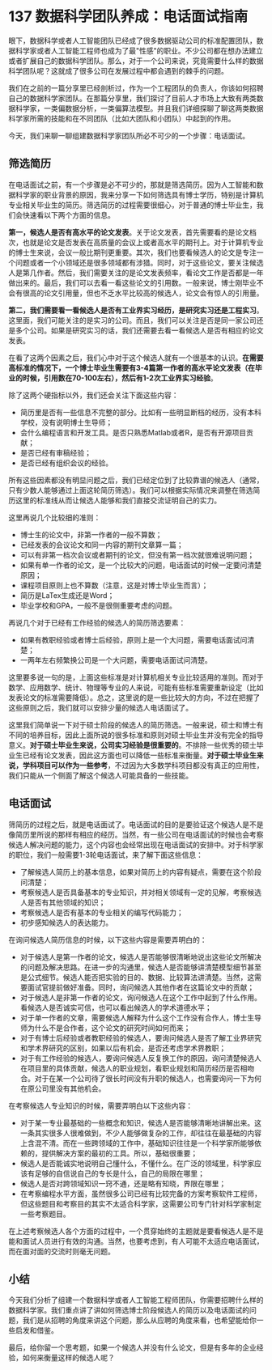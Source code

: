 # 137 数据科学团队养成：电话面试指南

眼下，数据科学或者人工智能团队已经成了很多数据驱动公司的标准配置团队，数据科学家或者人工智能工程师也成为了最"性感"的职业。不少公司都在想办法建立或者扩展自己的数据科学团队。那么，对于一个公司来说，究竟需要什么样的数据科学团队呢？这就成了很多公司在发展过程中都会遇到的棘手的问题。

我们在之前的一篇分享里已经剖析过，作为一个工程团队的负责人，你该如何招聘自己的数据科学家团队。在那篇分享里，我们探讨了目前人才市场上大致有两类数据科学家，一类偏数据分析，一类偏算法模型。并且我们详细探聊了聊这两类数据科学家所需的技能和在不同团队（比如大团队和小团队）中起到的作用。

今天，我们来聊一聊组建数据科学家团队所必不可少的一个步骤：电话面试。

## 筛选简历

在电话面试之前，有一个步骤是必不可少的，那就是筛选简历。因为人工智能和数据科学家的职业背景的原因，我来分享一下如何筛选具有博士学历，特别是计算机专业相关毕业生的简历。筛选简历的过程需要很细心，对于普通的博士毕业生，我们会快速看以下两个方面的信息。

**第一，候选人是否有高水平的论文发表**。关于论文发表，首先需要看的是论文档次，也就是论文是否发表在高质量的会议上或者高水平的期刊上。对于计算机专业的博士生来说，会议一般比期刊更重要。其次，我们也要看候选人的论文是专注一个问题或者一个小领域还是很多领域都有涉猎。同时，对于这些论文，要关注候选人是第几作者。然后，我们需要关注的是论文发表频率，看论文工作是否都是一年做出来的。最后，我们可以去看一看这些论文的引用数。一般来说，博士刚毕业不会有很高的论文引用量，但也不乏水平比较高的候选人，论文会有惊人的引用量。

**第二，我们需要看一看候选人是否有工业界实习经历，是研究实习还是工程实习**。这里面，我们可能关注的是实习的公司。而且，我们可以关注是否是同一家公司还是多个公司。如果是研究实习的话，我们还需要去看一看候选人是否有相应的论文发表。

在看了这两个因素之后，我们心中对于这个候选人就有一个很基本的认识。**在需要高标准的情况下，一个博士毕业生需要有3-4篇第一作者的高水平论文发表（在毕业的时候，引用数在70-100左右），然后有1-2次工业界实习经验**。

除了这两个硬指标以外，我们还会关注下面这些内容：

-   简历里是否有一些信息不完整的部分。比如有一些明显断档的经历，没有本科学校，没有说明博士生导师；
-   会什么编程语言和开发工具。是否只熟悉Matlab或者R，是否有开源项目贡献；
-   是否已经有审稿经验；
-   是否已经有组织会议的经验。

所有这些因素都没有明显问题之后，我们已经定位到了比较靠谱的候选人（通常，只有少数人能够通过上面这轮简历筛选）。我们可以根据实际情况来调整在筛选简历这里的标准线从而让候选人能够和我们直接交流证明自己的实力。

这里再说几个比较细的准则：

-   博士生的论文中，非第一作者的一般不算数；
-   已经发表的会议论文和同一内容的期刊文章算一篇；
-   可以有非第一档次会议或者期刊的论文，但没有第一档次就很难说明问题；
-   如果有单一作者的论文，是一个比较大的问题，电话面试的时候一定要问清楚原因；
-   课程项目原则上也不算数（注意，这是对博士毕业生而言）；
-   简历是LaTex生成还是Word；
-   毕业学校和GPA，一般不是很侧重要考虑的问题。

再说几个对于已经有工作经验的候选人的简历筛选要素：

-   如果有教职经验或者博士后经验，原则上是一个大问题，需要电话面试问清楚；
-   一两年左右频繁换公司是一个大问题，需要电话面试问清楚。

这里要多说一句的是，上面这些标准是对计算机相关专业比较适用的准则。而对于数学、应用数学、统计、物理等专业的人来说，可能有些标准需要重新设定（比如发表论文的标准需要降低）。总之，这里说的是一些比较大的方向，不过在把握了这些原则之后，我们就可以安排少量的候选人电话面试了。

这里我们简单说一下对于硕士阶段的候选人的简历筛选。一般来说，硕士和博士有不同的培养目标，因此上面所说的很多标准和原则对硕士毕业生并没有完全的指导意义。**对于硕士毕业生来说，公司实习经验是很重要的**。不排除一些优秀的硕士毕业生已经有论文发表，因此这方面也可以降低一些标准来衡量。**对于硕士毕业生来说，学科项目可以作为一些参考**，不过因为大多数学科项目都没有真正的应用性，我们只能从一个侧面了解这个候选人可能具备的一些技能。

## 电话面试

筛简历的过程之后，就是电话面试了。电话面试的目的是要验证这个候选人是不是像简历里所说的那样有相应的经历。当然，有一些公司在电话面试的时候也会考察候选人解决问题的能力，这个内容也会经常出现在电话面试的安排中。对于科学家的职位，我们一般需要1-3轮电话面试，来了解下面这些信息：

-   了解候选人简历上的基本信息，如果对简历上的内容有疑点，需要在这个阶段问清楚；
-   考察候选人是否具备基本的专业知识，并对相关领域有一定的见解，考察候选人是否有其他领域的知识；
-   考察候选人是否有基本的专业相关的编写代码能力；
-   初步感知候选人的表达能力。

在询问候选人简历信息的时候，以下这些内容是需要弄明白的：

-   对于候选人是第一作者的论文，候选人是否能够很清晰地说出这些论文所解决的问题及解决思路。在进一步的沟通里，候选人是否能够讲清楚模型细节甚至是公式细节。候选人能否把实验的目的、数据、比较算法讲清楚。当然，这需要面试官提前做好准备。同时，询问候选人其他作者在这篇论文中的贡献；
-   对于候选人是非第一作者的论文，询问候选人在这个工作中起到了什么作用。看候选人是否诚实可信，也可以看出候选人的学术道德水平；
-   对于单一作者的文章，需要候选人解释为什么这个工作没有合作人，博士生导师为什么不是合作者，这个论文的研究时间如何而来；
-   对于有博士后经验或者教职经验的候选人，要询问候选人是否了解工业界研究和学术界研究的区别，如果以后有机会，是否还考虑学术界教职；
-   对于有工作经验的候选人，要询问候选人反复换工作的原因，询问清楚候选人在项目里的具体贡献，候选人的职业规划，看职业规划和简历经历是否相吻合。对于在某一个公司待了很长时间没有升职的候选人，也需要询问一下为何在原公司里没有其他机会。

在考察候选人专业知识的时候，需要弄明白以下这些内容：

-   对于某一专业最基础的一些概念和知识，候选人是否能够清晰地讲解出来。这一条其实很多人很难做到，不少人能够做复杂的工作，却往往在最基础的内容上含混不清。而在一些跨领域的工作中，基础知识往往是一个科学家所能够依赖的，提供解决方案的最初的工具。所以，基础很重要；
-   候选人是否能诚实地说明自己懂什么，不懂什么。在广泛的领域里，科学家应该有足够的自信说自己的专长是什么，自己的局限在哪里；
-   候选人是否对跨领域知识一窍不通，还是略有知晓，界限在哪里；
-   在考察编程水平方面，虽然很多公司已经有比较完备的方案考察软件工程师，但这些题目和考察目的其实不太适合科学家，这需要公司专门针对科学家制定一些考察题目。

在上述考察候选人各个方面的过程中，一个贯穿始终的主题就是要看候选人是不是能和面试人员进行有效的沟通。当然，也要考虑到，有人可能不太适应电话面试，而在面对面的交流时则毫无问题。

## 小结

今天我们分析了组建一个数据科学或者人工智能工程师团队，你需要招聘什么样的数据科学家。我们重点讲了讲如何筛选博士阶段候选人的简历以及电话面试的问题，我们是从招聘的角度来讲这个问题，那么从应聘的角度来看，也希望能给你一些启发和借鉴。

最后，给你留一个思考题，如果一个候选人并没有什么论文，但是有多年的企业经验，如何来衡量这样的候选人呢？
